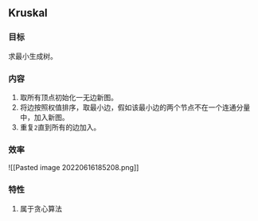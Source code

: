 ## Kruskal
### 目标
求最小生成树。
### 内容
1. 取所有顶点初始化一无边新图。
2. 将边按照权值排序，取最小边，假如该最小边的两个节点不在一个连通分量中，加入新图。
3. 重复`2`直到所有的边加入。
### 效率
![[Pasted image 20220616185208.png]]
### 特性
1. 属于贪心算法